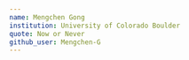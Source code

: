 ```yaml
---
name: Mengchen Gong
institution: University of Colorado Boulder
quote: Now or Never
github_user: Mengchen-G
---
```

